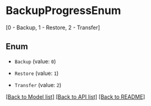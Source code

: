 # BackupProgressEnum

[0 - Backup, 1 - Restore, 2 - Transfer]

## Enum

* `Backup` (value: `0`)

* `Restore` (value: `1`)

* `Transfer` (value: `2`)

[[Back to Model list]](../README.md#documentation-for-models) [[Back to API list]](../README.md#documentation-for-api-endpoints) [[Back to README]](../README.md)


